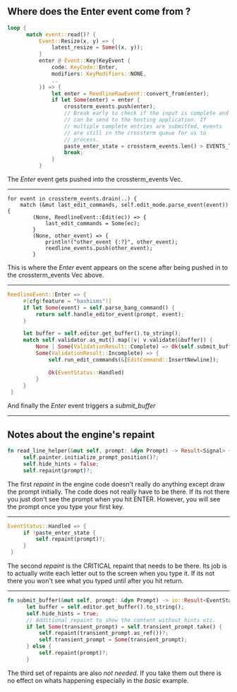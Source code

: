 
## Where does the Enter event come from ?

```rust
loop {
      match event::read()? {
          Event::Resize(x, y) => {
              latest_resize = Some((x, y));
          }
          enter @ Event::Key(KeyEvent {
              code: KeyCode::Enter,
              modifiers: KeyModifiers::NONE,
              ..
          }) => {
              let enter = ReedlineRawEvent::convert_from(enter);
              if let Some(enter) = enter {
                  crossterm_events.push(enter);
                  // Break early to check if the input is complete and
                  // can be send to the hosting application. If
                  // multiple complete entries are submitted, events
                  // are still in the crossterm queue for us to
                  // process.
                  paste_enter_state = crossterm_events.len() > EVENTS_THRESHOLD;
                  break;
              }
          }
```

The *Enter* event gets pushed into the crossterm_events Vec.

---

```
for event in crossterm_events.drain(..) {
    match (&mut last_edit_commands, self.edit_mode.parse_event(event)) {
        (None, ReedlineEvent::Edit(ec)) => {
            last_edit_commands = Some(ec);
        }
        (None, other_event) => {
            println!("other_event {:?}", other_event);
            reedline_events.push(other_event);
        }
```

This is where the *Enter* event appears on the scene after being pushed in to
the crossterm_events Vec above.

---

```rust
ReedlineEvent::Enter => {
     #[cfg(feature = "bashisms")]
     if let Some(event) = self.parse_bang_command() {
         return self.handle_editor_event(prompt, event);
     }

     let buffer = self.editor.get_buffer().to_string();
     match self.validator.as_mut().map(|v| v.validate(&buffer)) {
         None | Some(ValidationResult::Complete) => Ok(self.submit_buffer(prompt)?),
         Some(ValidationResult::Incomplete) => {
             self.run_edit_commands(&[EditCommand::InsertNewline]);

             Ok(EventStatus::Handled)
         }
     }
 }
```

And finally the *Enter* event triggers a *submit_buffer*

---

## Notes about the engine's repaint

```rust
fn read_line_helper(&mut self, prompt: &dyn Prompt) -> Result<Signal> {
     self.painter.initialize_prompt_position()?;
     self.hide_hints = false;
     self.repaint(prompt)?;
```

The first *repaint* in the engine code doesn't really do anything except draw
the prompt initially.  The code does not really have to be there.  If its
not there you just don't see the prompt when you hit ENTER.  However, you
will see the prompt once you type your first key.

---

```rust
EventStatus::Handled => {
     if !paste_enter_state {
         self.repaint(prompt)?;
     }
 }
```

The second *repaint* is the CRITICAL repaint that needs to be there.  Its job
is to actually write each letter out to the screen when you type it.  If its
not there you won't see what you typed until after you hit return.

---

```rust
fn submit_buffer(&mut self, prompt: &dyn Prompt) -> io::Result<EventStatus> {
      let buffer = self.editor.get_buffer().to_string();
      self.hide_hints = true;
      // Additional repaint to show the content without hints etc.
      if let Some(transient_prompt) = self.transient_prompt.take() {
          self.repaint(transient_prompt.as_ref())?;
          self.transient_prompt = Some(transient_prompt);
      } else {
          self.repaint(prompt)?;
      }
```

The third set of repaints are also *not needed*.  If you take them out
there is no effect on whats happening especially in the *basic* example.
